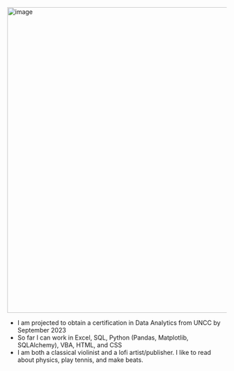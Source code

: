 <img width="700" alt="image" src="https://github.com/MDCummings86/MDCummings86/assets/126340452/99d83ab8-6827-4461-8025-974d3c4b2aaf">

-	I am projected to obtain a certification in Data Analytics from UNCC by September 2023
-	So far I can work in Excel, SQL, Python (Pandas, Matplotlib, SQLAlchemy), VBA, HTML, and CSS
-	I am both a classical violinist and a lofi artist/publisher. I like to read about physics, play tennis, and make beats.









